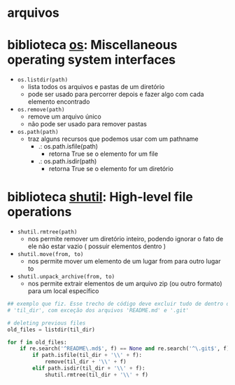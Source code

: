 # arquivos

# biblioteca [os](https://docs.python.org/3/library/os.html#module-os): Miscellaneous operating system interfaces

- `os.listdir(path)`
    - lista todos os arquivos e pastas de um diretório
    - pode ser usado para percorrer depois e fazer algo com cada elemento encontrado
- `os.remove(path)`
    - remove um arquivo único
    - não pode ser usado para remover pastas
- `os.path(path)`
    - traz alguns recursos que podemos usar com um pathname
        - .: os.path.isfile(path)
            - retorna True se o elemento for um file
        - .: os.path.isdir(path)
            - retorna True se o elemento for um diretório

# biblioteca [shutil](https://docs.python.org/3/library/shutil.html#module-shutil): High-level file operations

- `shutil.rmtree(path)`
    - nos permite remover um diretório inteiro, podendo ignorar o fato de ele não estar vazio ( possuir elementos dentro )
- `shutil.move(from, to)`
    - nos permite mover um elemento de um lugar from para outro lugar to
- `shutil.unpack_archive(from, to)`
    - nos permite extrair elementos de um arquivo zip (ou outro formato) para um local específico

```python
## exemplo que fiz. Esse trecho de código deve excluir tudo de dentro da pasta
# 'til_dir', com exceção dos arquivos 'README.md' e '.git'

# deleting previous files
old_files = listdir(til_dir)

for f in old_files:
    if re.search('^README\.md$', f) == None and re.search('^\.git$', f) == None: # searching for 'README.md' or '.git' files
        if path.isfile(til_dir + '\\' + f):
            remove(til_dir + '\\' + f)
        elif path.isdir(til_dir + '\\' + f):
            shutil.rmtree(til_dir + '\\' + f)
```